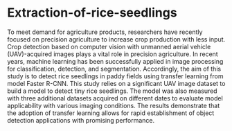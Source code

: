 # Extraction-of-rice-seedlings

To meet demand for agriculture products, researchers have recently focused on precision agriculture to increase crop production with less input. Crop detection based on computer vision with unmanned aerial vehicle (UAV)-acquired images plays a vital role in precision agriculture. In recent years, machine learning has been successfully applied in image processing for classification, detection, and segmentation. Accordingly, the aim of this study is to detect rice seedlings in paddy fields using transfer learning from model Faster R-CNN. This study relies on a significant UAV image dataset to build a model to detect tiny rice seedlings. The model was also measured with three additional datasets acquired on different dates to evaluate model applicability with various imaging conditions. The results demonstrate that the adoption of transfer learning allows for rapid establishment of object detection applications with promising performance.
